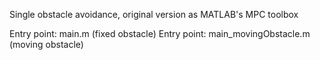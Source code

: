 Single obstacle avoidance, original version as MATLAB's MPC toolbox

Entry point: main.m (fixed obstacle)
Entry point: main_movingObstacle.m (moving obstacle)

